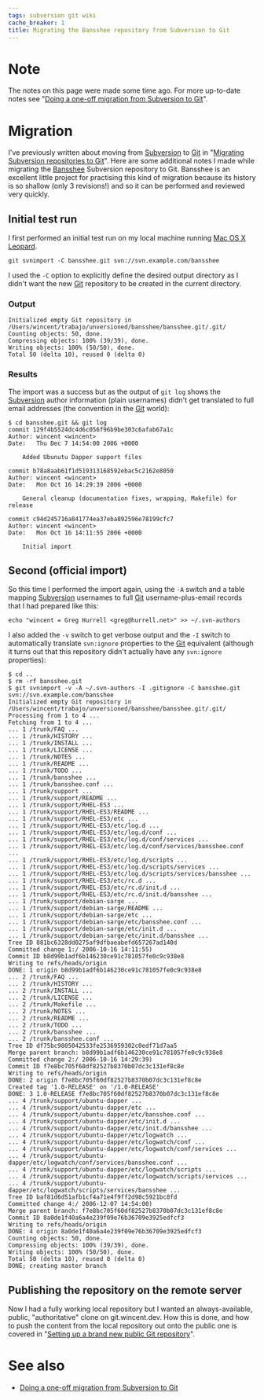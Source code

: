 ```yaml
---
tags: subversion git wiki
cache_breaker: 1
title: Migrating the Bansshee repository from Subversion to Git
---
```


# Note

The notes on this page were made some time ago. For more up-to-date notes see "[Doing a one-off migration from Subversion to Git](/wiki/Doing_a_one-off_migration_from_Subversion_to_Git)".

# Migration

I've previously written about moving from [Subversion](/wiki/Subversion) to [Git](/wiki/Git) in "[Migrating Subversion repositories to Git](/wiki/Migrating_Subversion_repositories_to_Git)". Here are some additional notes I made while migrating the [Bansshee](/wiki/Bansshee) Subversion repository to Git. Bansshee is an excellent little project for practising this kind of migration because its history is so shallow (only 3 revisions!) and so it can be performed and reviewed very quickly.

## Initial test run

I first performed an initial test run on my local machine running [Mac OS X](/wiki/Mac_OS_X) [Leopard](/wiki/Leopard).

    git svnimport -C bansshee.git svn://svn.example.com/bansshee

I used the `-C` option to explicitly define the desired output directory as I didn't want the new [Git](/wiki/Git) repository to be created in the current directory.

### Output

    Initialized empty Git repository in /Users/wincent/trabajo/unversioned/bansshee/bansshee.git/.git/
    Counting objects: 50, done.
    Compressing objects: 100% (39/39), done.
    Writing objects: 100% (50/50), done.
    Total 50 (delta 10), reused 0 (delta 0)

### Results

The import was a success but as the output of `git log` shows the [Subversion](/wiki/Subversion) author information (plain usernames) didn't get translated to full email addresses (the convention in the [Git](/wiki/Git) world):

    $ cd bansshee.git && git log
    commit 129f4b5524dc4d6c056f96b9be303c6afab67a1c
    Author: wincent <wincent>
    Date:   Thu Dec 7 14:54:00 2006 +0000

        Added Ubunutu Dapper support files

    commit b78a8aab61f1d519313168592ebac5c2162e8050
    Author: wincent <wincent>
    Date:   Mon Oct 16 14:29:39 2006 +0000

        General cleanup (documentation fixes, wrapping, Makefile) for release

    commit c94d245716a841774ea37eba892596e78199cfc7
    Author: wincent <wincent>
    Date:   Mon Oct 16 14:11:55 2006 +0000

        Initial import

## Second (official import)

So this time I performed the import again, using the `-A` switch and a table mapping [Subversion](/wiki/Subversion) usernames to full [Git](/wiki/Git) username-plus-email records that I had prepared like this:

    echo "wincent = Greg Hurrell <greg@hurrell.net>" >> ~/.svn-authors

I also added the `-v` switch to get verbose output and the `-I` switch to automatically translate `svn:ignore` properties to the [Git](/wiki/Git) equivalent (although it turns out that this repository didn't actually have any `svn:ignore` properties):

    $ cd ..
    $ rm -rf bansshee.git
    $ git svnimport -v -A ~/.svn-authors -I .gitignore -C bansshee.git svn://svn.example.com/bansshee
    Initialized empty Git repository in /Users/wincent/trabajo/unversioned/bansshee/bansshee.git/.git/
    Processing from 1 to 4 ...
    Fetching from 1 to 4 ...
    ... 1 /trunk/FAQ ...
    ... 1 /trunk/HISTORY ...
    ... 1 /trunk/INSTALL ...
    ... 1 /trunk/LICENSE ...
    ... 1 /trunk/NOTES ...
    ... 1 /trunk/README ...
    ... 1 /trunk/TODO ...
    ... 1 /trunk/bansshee ...
    ... 1 /trunk/bansshee.conf ...
    ... 1 /trunk/support ...
    ... 1 /trunk/support/README ...
    ... 1 /trunk/support/RHEL-ES3 ...
    ... 1 /trunk/support/RHEL-ES3/README ...
    ... 1 /trunk/support/RHEL-ES3/etc ...
    ... 1 /trunk/support/RHEL-ES3/etc/log.d ...
    ... 1 /trunk/support/RHEL-ES3/etc/log.d/conf ...
    ... 1 /trunk/support/RHEL-ES3/etc/log.d/conf/services ...
    ... 1 /trunk/support/RHEL-ES3/etc/log.d/conf/services/bansshee.conf ...
    ... 1 /trunk/support/RHEL-ES3/etc/log.d/scripts ...
    ... 1 /trunk/support/RHEL-ES3/etc/log.d/scripts/services ...
    ... 1 /trunk/support/RHEL-ES3/etc/log.d/scripts/services/bansshee ...
    ... 1 /trunk/support/RHEL-ES3/etc/rc.d ...
    ... 1 /trunk/support/RHEL-ES3/etc/rc.d/init.d ...
    ... 1 /trunk/support/RHEL-ES3/etc/rc.d/init.d/bansshee ...
    ... 1 /trunk/support/debian-sarge ...
    ... 1 /trunk/support/debian-sarge/README ...
    ... 1 /trunk/support/debian-sarge/etc ...
    ... 1 /trunk/support/debian-sarge/etc/bansshee.conf ...
    ... 1 /trunk/support/debian-sarge/etc/init.d ...
    ... 1 /trunk/support/debian-sarge/etc/init.d/bansshee ...
    Tree ID 881bc6328dd0275af9dfbaeabefd657267ad140d
    Committed change 1:/ 2006-10-16 14:11:55)
    Commit ID b8d99b1adf6b146230ce91c781057fe0c9c938e8
    Writing to refs/heads/origin
    DONE: 1 origin b8d99b1adf6b146230ce91c781057fe0c9c938e8
    ... 2 /trunk/FAQ ...
    ... 2 /trunk/HISTORY ...
    ... 2 /trunk/INSTALL ...
    ... 2 /trunk/LICENSE ...
    ... 2 /trunk/Makefile ...
    ... 2 /trunk/NOTES ...
    ... 2 /trunk/README ...
    ... 2 /trunk/TODO ...
    ... 2 /trunk/bansshee ...
    ... 2 /trunk/bansshee.conf ...
    Tree ID df75bc9805042533fe2536959302c0edf71d7aa5
    Merge parent branch: b8d99b1adf6b146230ce91c781057fe0c9c938e8
    Committed change 2:/ 2006-10-16 14:29:39)
    Commit ID f7e8bc705f60df82527b8370b07dc3c131ef8c8e
    Writing to refs/heads/origin
    DONE: 2 origin f7e8bc705f60df82527b8370b07dc3c131ef8c8e
    Created tag '1.0-RELEASE' on '/1.0-RELEASE'
    DONE: 3 1.0-RELEASE f7e8bc705f60df82527b8370b07dc3c131ef8c8e
    ... 4 /trunk/support/ubuntu-dapper ...
    ... 4 /trunk/support/ubuntu-dapper/etc ...
    ... 4 /trunk/support/ubuntu-dapper/etc/bansshee.conf ...
    ... 4 /trunk/support/ubuntu-dapper/etc/init.d ...
    ... 4 /trunk/support/ubuntu-dapper/etc/init.d/bansshee ...
    ... 4 /trunk/support/ubuntu-dapper/etc/logwatch ...
    ... 4 /trunk/support/ubuntu-dapper/etc/logwatch/conf ...
    ... 4 /trunk/support/ubuntu-dapper/etc/logwatch/conf/services ...
    ... 4 /trunk/support/ubuntu-dapper/etc/logwatch/conf/services/bansshee.conf ...
    ... 4 /trunk/support/ubuntu-dapper/etc/logwatch/scripts ...
    ... 4 /trunk/support/ubuntu-dapper/etc/logwatch/scripts/services ...
    ... 4 /trunk/support/ubuntu-dapper/etc/logwatch/scripts/services/bansshee ...
    Tree ID baf81d6d51afb1cf4a71e4f9ff2d98c5921bc8fd
    Committed change 4:/ 2006-12-07 14:54:00)
    Merge parent branch: f7e8bc705f60df82527b8370b07dc3c131ef8c8e
    Commit ID 8a0de1f40a6a4e239f09e76b36709e3925edfcf3
    Writing to refs/heads/origin
    DONE: 4 origin 8a0de1f40a6a4e239f09e76b36709e3925edfcf3
    Counting objects: 50, done.
    Compressing objects: 100% (39/39), done.
    Writing objects: 100% (50/50), done.
    Total 50 (delta 10), reused 0 (delta 0)
    DONE; creating master branch

## Publishing the repository on the remote server

Now I had a fully working local repository but I wanted an always-available, public, "authoritative" clone on git.wincent.dev. How this is done, and how to push the content from the local repository out onto the public one is covered in "[Setting up a brand new public Git repository](/wiki/Setting_up_a_brand_new_public_Git_repository)".

# See also

-   [Doing a one-off migration from Subversion to Git](/wiki/Doing_a_one-off_migration_from_Subversion_to_Git)

